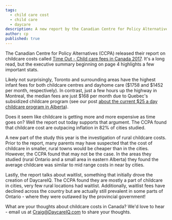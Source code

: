 ```yaml
---
tags:
  - child care cost
  - child care
  - daycare
description: A new report by the Canadian Centre for Policy Alternatives is out today examining childcare costs in Canada.
author: cp
published: true
---
```

The Canadian Centre for Policy Alternatives (CCPA) released their report on childcare costs called [Time Out - Child care fees in Canada 2017](https://www.policyalternatives.ca/sites/default/files/uploads/publications/National%20Office/2017/12/Time%20Out.pdf).  It's a long read, but the executive summary beginning on page 4 highlights a few important stats.  

Likely not surprisingly, Toronto and surrounding areas have the highest infant fees for both childcare centres and dayhome care ($1758 and $1452 per month, respectively).  In contrast, just a few hours up the highway in Montreal, the median fees are just $168 per month due to Quebec's subsidized childcare program (see our post [about the current $25 a day childcare program in Alberta](http://blog.daycareiq.com/2017-Alberta-Childcare-Subsidy-Trial)).

Does it seem like childcare is getting more and more expensive as time goes on?  Well the report out today supports that argument.  The CCPA found that childcare cost are outpacing inflation in 82% of cities studied.

A new part of the study this year is the investigation of rural childcare costs.  Prior to the report, many parents may have suspected that the cost of childcare in smaller, rural towns would be cheaper than in the cities.  However, the CCPA found that may not be the case.  In the areas they studied (rural Ontario and a small area in eastern Alberta) they found the average childcare was similar to mid range costs in near by cities.

Lastly, the report talks about waitlist, something that initially drove the creation of DaycareIQ.  The CCPA found they are mostly a part of childcare in cities, very few rural locations had waitlist.  Additionally, waitlist fees have declined across the country but are actually still prevalent in some parts of Ontario - where they were outlawed by the provincial government!

What are your thoughts about childcare costs in Canada?  We'd love to hear - email us at [Craig@DaycareIQ.com](mailto:craig@daycareiq.com) to share your thoughts.

